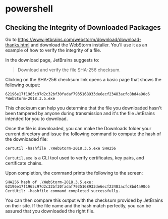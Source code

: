 # powershell

## Checking the Integrity of Downloaded Packages

Go to https://www.jetbrains.com/webstorm/download/download-thanks.html and download the WebStorm installer. You'll use it as an example of how to verify the integrity of a file.

In the download page, JetBrains suggests to:

> Download and verify the file SHA-256 checksum.

Clicking on the SHA-256 checksum link opens a basic page that shows the following output:

```
62196e17f1965c97d2c32bf30fadaf7935168933de6ecf23483acfc8bd4a90c6 *WebStorm-2018.3.5.exe
```

This checksum can help you determine that the file you downloaded hasn't been tampered by anyone during transmission and it's the file JetBrains intended for you to download.

Once the file is downloaded, you can make the Downloads folder your current directory and issue the following command to compute the hash of the downloaded file:

```
certutil -hashfile .\WebStorm-2018.3.5.exe SHA256
```

`Certutil.exe` is a CLI tool used to verify certificates, key pairs, and certificate chains.

Upon completion, the command prints the following to the screen:

```
SHA256 hash of .\WebStorm-2018.3.5.exe:
62196e17f1965c97d2c32bf30fadaf7935168933de6ecf23483acfc8bd4a90c6
CertUtil: -hashfile command completed successfully.
```

You can then compare this output with the checksum provided by JetBrains on their site. If the file name and the hash match perfectly, you can be assured that you downloaded the right file.

